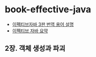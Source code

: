 # book-effective-java


- [이펙티브자바 3판 번역 용어 설명](https://docs.google.com/document/d/1Nw-_FJKre9x7Uy6DZ0NuAFyYUCjBPCpINxqrP0JFuXk/edit)
- [이펙티브 자바 요약](https://present.do/presentations/61346fa55b179c0da746616e?page=115)

## 2장. 객체 생성과 파괴
